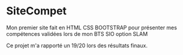 # SiteCompet
Mon premier site fait en HTML CSS BOOTSTRAP pour présenter mes compétences validées lors de mon BTS SIO option SLAM

Ce projet m'a rapporté un 19/20 lors des résultats finaux. 

